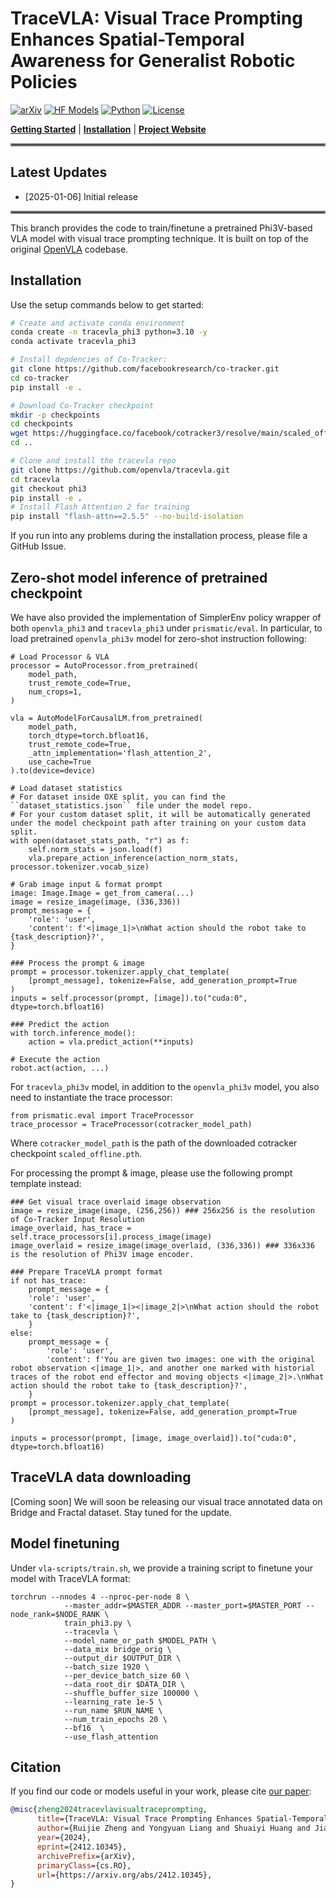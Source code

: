 # TraceVLA: Visual Trace Prompting Enhances Spatial-Temporal Awareness for Generalist Robotic Policies

[![arXiv](https://img.shields.io/badge/arXiv-2412.10345-df2a2a.svg?style=for-the-badge)](https://arxiv.org/abs/2412.10345)
[![HF Models](https://img.shields.io/badge/%F0%9F%A4%97-Models-yellow?style=for-the-badge)](https://huggingface.co/openvla/openvla-7b)
[![Python](https://img.shields.io/badge/python-3.10-blue?style=for-the-badge)](https://www.python.org)
[![License](https://img.shields.io/github/license/TRI-ML/prismatic-vlms?style=for-the-badge)](LICENSE)
 
[**Getting Started**](#getting-started) | [**Installation**](#installation) | [**Project Website**](https://tracevla.github.io/)


<hr style="border: 2px solid gray;"></hr>

## Latest Updates
- [2025-01-06] Initial release

<hr style="border: 2px solid gray;"></hr>

This branch provides the code to train/finetune a pretrained Phi3V-based VLA model with visual trace prompting technique. It is built on top of the original [OpenVLA](https://openvla.github.io/) codebase.


## Installation

Use the setup commands below to get started:

```bash
# Create and activate conda environment
conda create -n tracevla_phi3 python=3.10 -y
conda activate tracevla_phi3

# Install depdencies of Co-Tracker:
git clone https://github.com/facebookresearch/co-tracker.git
cd co-tracker
pip install -e .

# Download Co-Tracker checkpoint
mkdir -p checkpoints
cd checkpoints
wget https://huggingface.co/facebook/cotracker3/resolve/main/scaled_offline.pth
cd ..

# Clone and install the tracevla repo
git clone https://github.com/openvla/tracevla.git
cd tracevla
git checkout phi3
pip install -e .
# Install Flash Attention 2 for training 
pip install "flash-attn==2.5.5" --no-build-isolation
```
If you run into any problems during the installation process, please file a GitHub Issue.

## Zero-shot model inference of pretrained checkpoint

We have also provided the implementation of SimplerEnv policy wrapper of both ``openvla_phi3`` and ``tracevla_phi3`` under ``prismatic/eval``. 
In particular, to load pretrained ``openvla_phi3v`` model for zero-shot instruction following:

```
# Load Processor & VLA
processor = AutoProcessor.from_pretrained(
    model_path,
    trust_remote_code=True,
    num_crops=1, 
)

vla = AutoModelForCausalLM.from_pretrained(
    model_path,
    torch_dtype=torch.bfloat16,
    trust_remote_code=True,
    _attn_implementation='flash_attention_2',
    use_cache=True
).to(device=device)

# Load dataset statistics 
# For dataset inside OXE split, you can find the ``dataset_statistics.json`` file under the model repo.
# For your custom dataset split, it will be automatically generated under the model checkpoint path after training on your custom data split.
with open(dataset_stats_path, "r") as f:
    self.norm_stats = json.load(f)
    vla.prepare_action_inference(action_norm_stats, processor.tokenizer.vocab_size)

# Grab image input & format prompt
image: Image.Image = get_from_camera(...)
image = resize_image(image, (336,336))
prompt_message = {
    'role': 'user',
    'content': f'<|image_1|>\nWhat action should the robot take to {task_description}?',
}

### Process the prompt & image
prompt = processor.tokenizer.apply_chat_template(
    [prompt_message], tokenize=False, add_generation_prompt=True
)
inputs = self.processor(prompt, [image]).to("cuda:0", dtype=torch.bfloat16)

### Predict the action
with torch.inference_mode():
    action = vla.predict_action(**inputs)

# Execute the action
robot.act(action, ...)
```
For ``tracevla_phi3v`` model, in addition to the ``openvla_phi3v`` model, you also need to instantiate the trace processor:
```
from prismatic.eval import TraceProcessor
trace_processor = TraceProcessor(cotracker_model_path)
```
Where ``cotracker_model_path`` is the path of the downloaded cotracker checkpoint ``scaled_offline.pth``.

For processing the prompt & image, please use the following prompt template instead:
```
### Get visual trace overlaid image observation
image = resize_image(image, (256,256)) ### 256x256 is the resolution of Co-Tracker Input Resolution
image_overlaid, has_trace = self.trace_processors[i].process_image(image) 
image_overlaid = resize_image(image_overlaid, (336,336)) ### 336x336 is the resolution of Phi3V image encoder.

### Prepare TraceVLA prompt format
if not has_trace:
    prompt_message = {
    'role': 'user',
    'content': f'<|image_1|><|image_2|>\nWhat action should the robot take to {task_description}?',
    }
else:
    prompt_message = {
        'role': 'user',
        'content': f'You are given two images: one with the original robot observation <|image_1|>, and another one marked with historial traces of the robot end effector and moving objects <|image_2|>.\nWhat action should the robot take to {task_description}?',
    }
prompt = processor.tokenizer.apply_chat_template(
    [prompt_message], tokenize=False, add_generation_prompt=True
)

inputs = processor(prompt, [image, image_overlaid]).to("cuda:0", dtype=torch.bfloat16)
```

## TraceVLA data downloading
[Coming soon] We will soon be releasing our visual trace annotated data on Bridge and Fractal dataset. Stay tuned for the update.

## Model finetuning

Under ``vla-scripts/train.sh``, we provide a training script to finetune your model with TraceVLA format:
```
torchrun --nnodes 4 --nproc-per-node 8 \
            --master_addr=$MASTER_ADDR --master_port=$MASTER_PORT --node_rank=$NODE_RANK \
            train_phi3.py \
            --tracevla \
            --model_name_or_path $MODEL_PATH \
            --data_mix bridge_orig \
            --output_dir $OUTPUT_DIR \
            --batch_size 1920 \
            --per_device_batch_size 60 \
            --data_root_dir $DATA_DIR \
            --shuffle_buffer_size 100000 \
            --learning_rate 1e-5 \
            --run_name $RUN_NAME \
            --num_train_epochs 20 \
            --bf16  \
            --use_flash_attention
```

## Citation

If you find our code or models useful in your work, please cite [our paper](https://arxiv.org/abs/2412.10345):

```bibtex
@misc{zheng2024tracevlavisualtraceprompting,
      title={TraceVLA: Visual Trace Prompting Enhances Spatial-Temporal Awareness for Generalist Robotic Policies}, 
      author={Ruijie Zheng and Yongyuan Liang and Shuaiyi Huang and Jianfeng Gao and Hal Daumé III and Andrey Kolobov and Furong Huang and Jianwei Yang},
      year={2024},
      eprint={2412.10345},
      archivePrefix={arXiv},
      primaryClass={cs.RO},
      url={https://arxiv.org/abs/2412.10345}, 
}
```